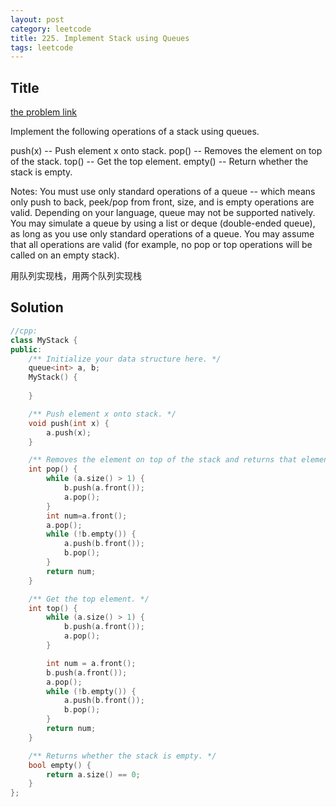 ```yaml
---
layout: post
category: leetcode
title: 225. Implement Stack using Queues
tags: leetcode
---
```

## Title
[the problem link](https://leetcode.com/problems/implement-stack-using-queues/description/)

Implement the following operations of a stack using queues.

push(x) -- Push element x onto stack.
pop() -- Removes the element on top of the stack.
top() -- Get the top element.
empty() -- Return whether the stack is empty.

Notes:
You must use only standard operations of a queue -- which means only push to back, peek/pop from front, size, and is empty operations are valid.
Depending on your language, queue may not be supported natively. You may simulate a queue by using a list or deque (double-ended queue), as long as you use only standard operations of a queue.
You may assume that all operations are valid (for example, no pop or top operations will be called on an empty stack).

用队列实现栈，用两个队列实现栈

## Solution
```c++
//cpp:
class MyStack {
public:
	/** Initialize your data structure here. */
	queue<int> a, b;
	MyStack() {
		
	}

	/** Push element x onto stack. */
	void push(int x) {
		a.push(x);
	}

	/** Removes the element on top of the stack and returns that element. */
	int pop() {
		while (a.size() > 1) {
			b.push(a.front());
			a.pop();
		}
        int num=a.front();
		a.pop();
		while (!b.empty()) {
			a.push(b.front());
			b.pop();
		}
        return num;
	}

	/** Get the top element. */
	int top() {
		while (a.size() > 1) {
			b.push(a.front());
			a.pop();
		}

		int num = a.front();
		b.push(a.front());
        a.pop();
		while (!b.empty()) {
			a.push(b.front());
			b.pop();
		}
		return num;
	}

	/** Returns whether the stack is empty. */
	bool empty() {
		return a.size() == 0;
	}
};
```
